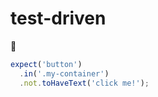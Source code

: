 # test-driven

:turtle:

```js
expect('button')
  .in('.my-container')
  .not.toHaveText('click me!');
```
